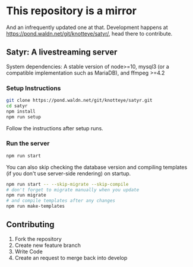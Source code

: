 # This repository is a mirror
And an infrequently updated one at that. Development happens at https://pond.waldn.net/git/knotteye/satyr/, head there to contribute.

## Satyr: A livestreaming server

System dependencies: A stable version of node>=10, mysql3 (or a compatible implementation such as MariaDB), and ffmpeg >=4.2

### Setup Instructions
```bash
git clone https://pond.waldn.net/git/knotteye/satyr.git
cd satyr
npm install
npm run setup
```
Follow the instructions after setup runs.

### Run the server
```bash
npm run start
```
You can also skip checking the database version and compiling templates (if you don't use server-side rendering) on startup.
```bash
npm run start -- --skip-migrate --skip-compile
# don't forget to migrate manually when you update
npm run migrate
# and compile templates after any changes
npm run make-templates
```

## Contributing

1. Fork the repository
2. Create new feature branch
3. Write Code
4. Create an request to merge back into develop
